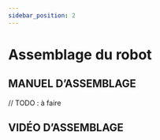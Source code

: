 ```yaml
---
sidebar_position: 2
---
```


# Assemblage du robot

## MANUEL D’ASSEMBLAGE

// TODO : à faire

## VIDÉO D’ASSEMBLAGE